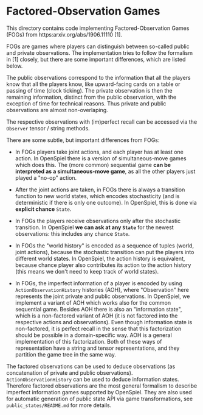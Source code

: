 # Factored-Observation Games

This directory contains code implementing Factored-Observation Games (FOGs) from
https:arxiv.org/abs/1906.11110 [1].

FOGs are games where players can distinguish between so-called public and
private observations. The implementation tries to follow the formalism in [1]
closely, but there are some important differences, which are listed below.

The public observations correspond to the information that all the players know
that all the players know, like upward-facing cards on a table or passing of
time (clock ticking). The private observation is then the remaining information,
distinct from the public observation, with the exception of time for technical
reasons. Thus private and public observations are almost non-overlaping. 

The respective observations with (im)perfect recall can be accessed via the
`Observer` tensor / string methods.

There are some subtle, but important differences from FOGs:

-   In FOGs players take joint actions, and each player has at least one action.
    In OpenSpiel there is a version of simultaneous-move games which does this.
    The (more common) sequential game **can be interpreted as a
    simultaneous-move game**, as all the other players just played a "no-op"
    action.

-   After the joint actions are taken, in FOGs there is always a transition
    function to new world states, which encodes stochasticity (and is
    deterministic if there is only one outcome). In OpenSpiel, this is done via
    **explicit chance** `State`.

-   In FOGs the players receive observations only after the stochastic
    transition. In OpenSpiel **we can ask at any `State`** for the newest
    observations: this includes any chance `State`.

-   In FOGs the "world history" is encoded as a sequence of tuples (world, joint
    actions), because the stochastic transition can put the players into
    different world states. In OpenSpiel, the action history is equivalent,
    because chance player also contributes its action to the action history
    (this means we don't need to keep track of world states).

-   In FOGs, the imperfect information of a player is encoded by using
    `ActionObservationHistory` histories (AOH), where "Observation" here
    represents the joint private and public observations. In OpenSpiel, we
    implement a variant of AOH which works also for the common sequential game.
    Besides AOH there is also an "information state", which is a non-factored
    variant of AOH (it is not factored into the respective actions and
    observations). Even though information state is non-factored, it is perfect
    recall in the sense that this factorization should be possible in a 
    domain-specific way. AOH is a general implementation of this factorization.
    Both of these ways of representation have a string and tensor 
    representations, and they partition the game tree in the same way.

The factored observations can be used to deduce observations (as concatenation
of private and public observations). `ActionObservationHistory` can be used to
deduce information states. Therefore factored observations are the most general
formalism to describe imperfect information games supported by OpenSpiel. They
are also used for automatic generation of public state API via game
transformations, see `public_states/README.md` for more details.
